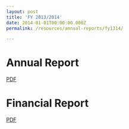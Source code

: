 ```yaml
---
layout: post
title: 'FY 2013/2014'
date: 2014-01-01T00:00:00.000Z
permalink: /resources/annual-reports/fy1314/

---
```



# **Annual Report**
[PDF](/files/resources/annual-reports/Sentosa_AR_1314.pdf)


# **Financial Report**
[PDF](/files/resources/annual-reports/Sentosa_AR_1314_Financial_Report.pdf)
